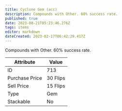 ```yaml
---
title: Cyclone Gem (acc)
description: Compounds with Other. 60% success rate.
published: true
date: 2023-08-21T05:23:46.276Z
tags: items
editor: markdown
dateCreated: 2023-02-17T06:42:29.417Z
---
```


Compounds with Other. 60% success rate.

|Attribute|Value|
|-|-|
|ID|713|
|Purchase Price|30 Flips|
|Sell Price|15 Flips|
|Type|Gem|
|Stackable|No|

